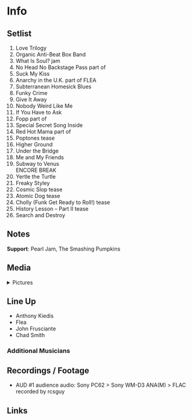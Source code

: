 # Info

## Setlist

1. Love Trilogy
2. Organic Anti-Beat Box Band
3. What Is Soul? jam
4. No Head No Backstage Pass part of
5. Suck My Kiss
6. Anarchy in the U.K. part of FLEA
7. Subterranean Homesick Blues
8. Funky Crime
9. Give It Away
10. Nobody Weird Like Me
11. If You Have to Ask
12. Fopp part of
13. Special Secret Song Inside
14. Red Hot Mama part of
15. Poptones tease
16. Higher Ground
17. Under the Bridge
18. Me and My Friends
19. Subway to Venus
<br> ENCORE BREAK
20. Yertle the Turtle
21. Freaky Styley
22. Cosmic Slop tease
23. Atomic Dog tease
24. Cholly (Funk Get Ready to Roll!) tease
25. History Lesson – Part II tease
26. Search and Destroy

## Notes

**Support**: Pearl Jam, The Smashing Pumpkins

## Media 

<details>
  <summary>Pictures</summary>
  <!--<img alt="Setlist" title="Setlist" src="_.jpg" height="200" />
  <img alt="Flyer" title="Flyer" src="_.jpg" height="200" />
  <img alt="Clipper" title="Clipper" src="_.jpg" height="200" />
  <img alt="Ticket" title="Ticket" src="_.jpg" height="200" />
  -->
</details>

## Line Up

* Anthony Kiedis
* Flea
* John Frusciante
* Chad Smith

### Additional Musicians

## Recordings / Footage

* AUD #1 audience audio: Sony PC62 > Sony WM-D3 ANA(M) > FLAC recorded by rcsguy

## Links
